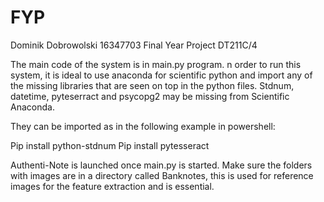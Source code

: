 # FYP
Dominik Dobrowolski 16347703 Final Year Project DT211C/4

The main code of the system is in main.py program. 
n order to run this system, it is ideal to use anaconda for scientific python and import any of the 
missing libraries that are seen on top in the python files. 
Stdnum, datetime, pyteserract and psycopg2 may be missing from Scientific Anaconda. 

They can be imported as in the following example in powershell:

Pip install python-stdnum
Pip install pytesseract 

Authenti-Note is launched once main.py is started. 
Make sure the folders with images are in a directory called Banknotes, 
this is used for reference images for the feature extraction and is essential.
